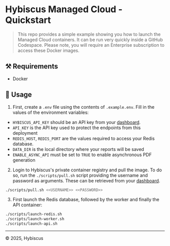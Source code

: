 # Hybiscus Managed Cloud - Quickstart
> This repo provides a simple example showing you how to launch the Managed
> Cloud containers. It can be run very quickly inside a GitHub Codespace. Please note, you will require an Enterprise subscription to access these Docker images.


## ⚒️ Requirements
- Docker

## 🚀 Usage
1. First, create a `.env` file using the contents of `.example.env`. Fill in the values of the environment variables:

- `HYBISCUS_API_KEY` should be an API key from your [dashboard](https://hybiscus.dev/dashboard).
- `API_KEY` is the API key used to protect the endpoints from this deployment
- `REDIS_HOST`, `REDIS_PORT` are the values required to access your Redis database.
- `DATA_DIR` is the local directory where your reports will be saved
- `ENABLE_ASYNC_API` must be set to `TRUE` to enable asynchronous PDF generation

2. Login to Hybiscus's private container registry and pull the image. To do so, run the `./scripts/pull.sh` script providing the username and password as arguments. These can be retrieved from your [dashboard](https://hybiscus.dev/dashboard).

```bash
./scripts/pull.sh <<USERNAME>> <<PASSWORD>>
```

3. First launch the Redis database, followed by the worker and finally the API container:

```bash
./scripts/launch-redis.sh
./scripts/launch-worker.sh
./scripts/launch-api.sh
```


---
&copy; 2025, Hybiscus